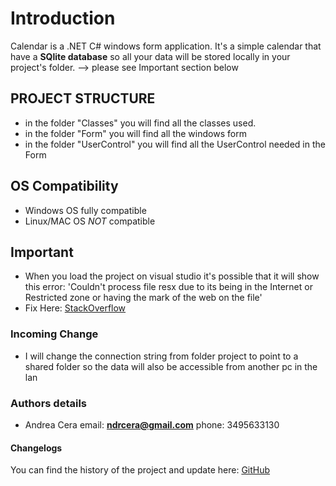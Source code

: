 # Introduction
Calendar is a .NET C# windows form application. It's a simple calendar that have a **SQlite database** so all your data will be stored locally in your project's folder. -->
please see Important section below

## PROJECT STRUCTURE
 
- in the folder "Classes" you will find all the classes used.
- in the folder "Form" you will find all the windows form
- in the folder "UserControl" you will find all the UserControl needed in the Form

## OS Compatibility
- Windows OS fully compatible
- Linux/MAC OS *NOT* compatible

## Important
- When you load the project on visual studio it's possible that it will show this error: 
'Couldn't process file resx due to its being in the Internet or Restricted zone or having the mark of the web on the file'
- Fix Here: [StackOverflow](https://stackoverflow.com/questions/51348919/couldnt-process-file-resx-due-to-its-being-in-the-internet-or-restricted-zone-o)

### Incoming Change
- I will change the connection string from folder project to point to a shared folder so the data will also be accessible from another pc in the lan

### Authors details

- Andrea Cera email: **ndrcera@gmail.com** phone: 3495633130 

#### Changelogs

You can find the history of the project and update here: [GitHub](https://github.com/Arial-js/Calendar-.NET)
